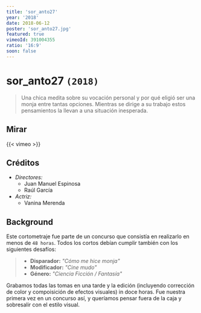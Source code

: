 ```yaml
---
title: 'sor_anto27'
year: '2018'
date: 2018-06-12
poster: 'sor_anto27.jpg'
featured: true
vimeoId: 391004355
ratio: '16:9'
soon: false
---
```


# sor_anto27 `(2018)`

> Una chica medita sobre su vocación personal y por qué eligió ser una monja
entre tantas opciones. Mientras se dirige a su trabajo estos pensamientos la
> llevan a una situación inesperada.

## Mirar

{{< vimeo >}}

## Créditos

- *Directores:*
    - Juan Manuel Espinosa
    - Raúl García
- *Actriz:*
    - Vanina Merenda

## Background

Este cortometraje fue parte de un concurso que consistía en realizarlo en menos
de `48 horas`. Todos los cortos debían cumplir también con los siguientes desafíos:

> - **Disparador:** _"Cómo me hice monja"_
> - **Modificador:** _"Cine mudo"_
> - **Género:** _"Ciencia Ficción / Fantasía"_

Grabamos todas las tomas en una tarde y la edición (incluyendo corrección de
color y compoisición de efectos visuales) in doce horas. Fue nuestra primera vez en
un concurso así, y queríamos pensar fuera de la caja y sobresalir con el estilo
visual.